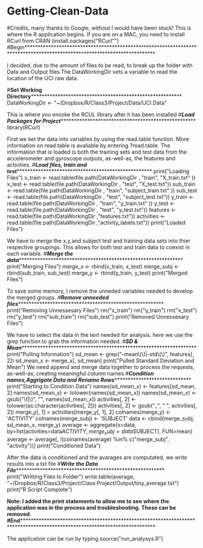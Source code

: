 # Getting-Clean-Data
#Credits, many thanks to Google, without I would have been stuck!
This is where the R application begins. If you are on a MAC, you need to install RCurl from CRAN (install.oackages("RCurl"")
#Begin*************************************************************************************************************************

I decided, due to the amount of files to be read, to break up the folder with Data and Output files.The DataWorkingDir sets a variable to read the location of the UCI raw data.

#****Set Working Directory*************************************************************
DataWorkingDir <- "~/Dropbox/R/Class3/Project/Data/UCI Data"

This is where you envoke the RCUL library after it has been installed
#*****Load Packages for Project********************************************************
library(RCurl)

First we ket the data into variables by using the read.table function. More information on read.table is avaliable by entering ?read.table. The information that is loaded is both the training sets and test data from the accelerometer and gyroscope outputs, as-well-as, the features and activities.
#*****Load files, train and test********************************************************
print("Loading Files")
x_train <- read.table(file.path(DataWorkingDir , "train", "X_train.txt" ))
x_test <- read.table(file.path(DataWorkingDir , "test", "X_test.txt"))
sub_train <- read.table(file.path(DataWorkingDir , "train", "subject_train.txt" ))
sub_test <- read.table(file.path(DataWorkingDir , "test", "subject_test.txt"))
y_train <- read.table(file.path(DataWorkingDir , "train", "y_train.txt" ))
y_test <- read.table(file.path(DataWorkingDir , "test", "y_test.txt"))
features <- read.table(file.path(DataWorkingDir ,"features.txt"))
activities <- read.table(file.path(DataWorkingDir ,"activity_labels.txt"))
print("Loaded Files")

We have to merge the x,y,and subject test and training data sets into thier respective groupings. This allows for both test and train data to coexist in each variable.
#*****Merge the data*******************************************************************
print("Merging Files")
merge_x <- rbind(x_train, x_test)
merge_subj <- rbind(sub_train, sub_test)
merge_y <- rbind(y_train, y_test)
print("Merged Files")

To save some memory, I remove the unneded variables needed to develop the merged groups.
#*****Remove unneeded files************************************************************
print("Removing Unnessesary Files")
rm("x_train")
rm("y_train")
rm("x_test")
rm("y_test")
rm("sub_train")
rm("sub_test")
print("Removed Unnessesary Files")

We have to select the data in the text needed for analysis. here we use the grep function to grab the information needed.
#*****SD & Mean***********************************************************************
print("Pulling Information")
sd_mean <- grep("-mean\\(\\)|-std\\(\\)", features[, 2])
sd_mean_x <- merge_x[, sd_mean]
print("Pulled Standard Deviation and Mean")
We need append and merge data together to process the requests, as-well-as, creating meaningful column names
#*****Condition names,Aggrigate Data and Rename Rows**********************************
print("Starting to Condition Data")
names(sd_mean_x) <- features[sd_mean, 2]
names(sd_mean_x) <- tolower(names(sd_mean_x)) 
names(sd_mean_x) <- gsub("\\(|\\)", "", names(sd_mean_x))
activities[, 2] <- tolower(as.character(activities[, 2]))
activities[, 2] <- gsub("_", " ", activities[, 2])
merge_y[, 1] = activities[merge_y[, 1], 2]
colnames(merge_y) <- 'ACTIVITY'
colnames(merge_subj) <- 'SUBJECT'
data <- cbind(merge_subj, sd_mean_x, merge_y)
average <- aggregate(x=data, by=list(activities=data$ACTIVITY, merge_subj=data$SUBJECT), FUN=mean)
average <- average[, !(colnames(average) %in% c("merge_subj", "activity"))]
print("Conditioned Data")

After the data is conditioned and the avarages are computated, we write results into a txt file
#*****Write the Data File*************************************************************
print("Writting Files to Folder")
write.table(average, "~/Dropbox/R/Class3/Project/Class Project/Output/tiny_average.txt")
print("R Script Complete")

**Note: I added the print statements to allow me to see where the application was in the process and troubleshooting. These can be removed.
#End****************************************************************************************************************************

The application can be run by typing source("run_analysys.R")